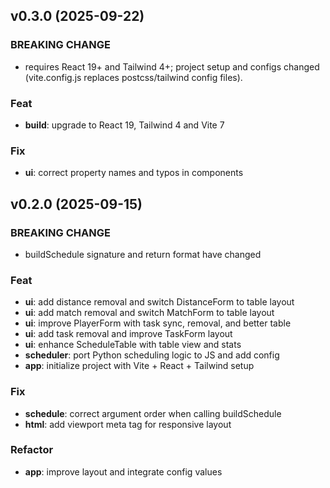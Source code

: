 ## v0.3.0 (2025-09-22)

### BREAKING CHANGE

- requires React 19+ and Tailwind 4+; project setup and configs changed (vite.config.js replaces postcss/tailwind config files).

### Feat

- **build**: upgrade to React 19, Tailwind 4 and Vite 7

### Fix

- **ui**: correct property names and typos in components

## v0.2.0 (2025-09-15)

### BREAKING CHANGE

- buildSchedule signature and return format have changed

### Feat

- **ui**: add distance removal and switch DistanceForm to table layout
- **ui**: add match removal and switch MatchForm to table layout
- **ui**: improve PlayerForm with task sync, removal, and better table
- **ui**: add task removal and improve TaskForm layout
- **ui**: enhance ScheduleTable with table view and stats
- **scheduler**: port Python scheduling logic to JS and add config
- **app**: initialize project with Vite + React + Tailwind setup

### Fix

- **schedule**: correct argument order when calling buildSchedule
- **html**: add viewport meta tag for responsive layout

### Refactor

- **app**: improve layout and integrate config values
